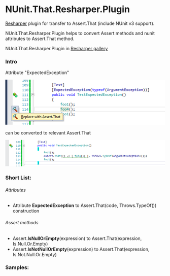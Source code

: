 # NUnit.That.Resharper.Plugin
[Resharper](https://www.jetbrains.com/resharper/) plugin for transfer to Assert.That (include NUnit v3 support).

NUnit.That.Resharper.Plugin helps to convert Assert methods and nunit attributes to Assert.That method.

NUnit.That.Resharper.Plugin in [Resharper gallery](https://resharper-plugins.jetbrains.com/packages/NUnit.That.Resharper_v8.Plugin/)

### Intro
Attribute "ExpectedException"

![alt tag](screens/AttributeExpectedException.png)

can be converted to relevant Assert.That

![alt tag](screens/AttributeConvertedToAssertThat.png)

### Short List:

###### Attributes
- Attribute **ExpectedException** to Assert.That(code, Throws.TypeOf<Exception>()) construction

###### Assert methods
- Assert.**IsNullOrEmpty**(expression) to Assert.That(expression, Is.Null.Or.Empty)
- Assert.**IsNotNullOrEmpty**(expression) to Assert.That(expression, Is.Not.Null.Or.Empty)

### Samples:
